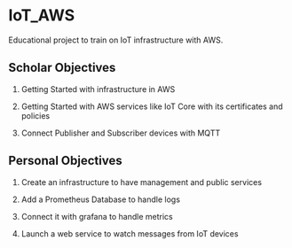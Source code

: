 # IoT_AWS

Educational project to train on IoT infrastructure with AWS. 

## Scholar Objectives

1. Getting Started with infrastructure in AWS

2. Getting Started with AWS services like IoT Core with its certificates and policies

3. Connect Publisher and Subscriber devices with MQTT

## Personal Objectives

1. Create an infrastructure to have management and public services

2. Add a Prometheus Database to handle logs

3. Connect it with grafana to handle metrics

4. Launch a web service to watch messages from IoT devices